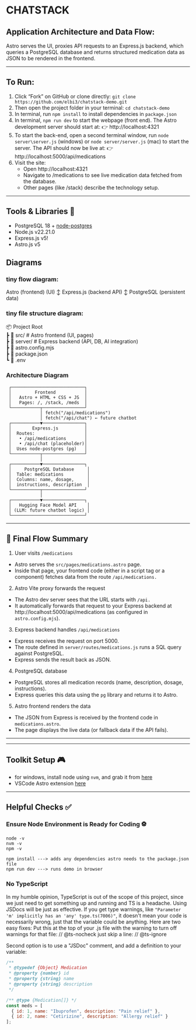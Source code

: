 # CHATSTACK

## Application Architecture and Data Flow:
Astro serves the UI, proxies API requests to an Express.js backend, which queries a PostgreSQL database and returns structured medication data as JSON to be rendered in the frontend.

---

## To Run:

1. Click “Fork” on GitHub or clone directly: `git clone https://github.com/elbi3/chatstack-demo.git`
2. Then open the project folder in your terminal: `cd chatstack-demo`
2. In terminal, run `npm install` to install dependencies in `package.json`
3. In terminal, `npm run dev` to start the webpage (front end). 
The Astro development server should start at: 👉 http://localhost:4321
4. To start the back-end, open a second terminal window, run `node server\server.js` (windows) or `node server/server.js` (mac) to start the server. 
The API should now be live at: 👉 http://localhost:5000/api/medications
5. Visit the site: 
    - Open http://localhost:4321
    - Navigate to /medications to see live medication data fetched from the database.
    - Other pages (like /stack) describe the technology setup.

---

## Tools & Libraries 💼

- PostgreSQL 18 + [node-postgres](https://node-postgres.com/)
- Node.js v22.21.0
- Express.js v5!
- Astro.js v5

## Diagrams

### tiny flow diagram:

Astro (frontend) (UI)
  ↕
Express.js (backend API)
  ↕
PostgreSQL (persistent data)

### tiny file structure diagram:
📦 Project Root  
 ┣ 📂 src/         # Astro frontend (UI, pages)  
 ┣ 📂 server/      # Express backend (API, DB, AI integration)  
 ┣ 📄 astro.config.mjs  
 ┣ 📄 package.json  
 ┗ 📄 .env  

### Architecture Diagram

     ┌────────────────────────────┐
     │         Frontend           │
     │   Astro + HTML + CSS + JS  │
     │   Pages: /, /stack, /meds  │
     └───────────┬────────────────┘
                 │ fetch("/api/medications")
                 │ fetch("/api/chat") ← future chatbot
     ┌───────────▼────────────────┐
     │        Express.js          │
     │  Routes:                   │
     │   • /api/medications       │
     │   • /api/chat (placeholder)│
     │  Uses node-postgres (pg)   │
     └───────────┬────────────────┘
                 │
     ┌───────────▼────────────────┐
     │     PostgreSQL Database     │
     │  Table: medications         │
     │  Columns: name, dosage,     │
     │  instructions, description  │
     └───────────┬────────────────┘
                 │
     ┌───────────▼────────────────┐
     │   Hugging Face Model API    │
     │ (LLM: future chatbot logic) │
     └────────────────────────────┘


---

## 🔄 Final Flow Summary

1. User visits `/medications`
- Astro serves the `src/pages/medications.astro` page.
- Inside that page, your frontend code (either in a script tag or a component) fetches data from the route `/api/medications.`

2. Astro Vite proxy forwards the request
- The Astro dev server sees that the URL starts with `/api.`
- It automatically forwards that request to your Express backend at http://localhost:5000/api/medications (as configured in `astro.config.mjs`).

3. Express backend handles `/api/medications`
- Express receives the request on port 5000.
- The route defined in `server/routes/medications.js` runs a SQL query against PostgreSQL.
- Express sends the result back as JSON.

4. PostgreSQL database
- PostgreSQL stores all medication records (name, description, dosage, instructions).
- Express queries this data using the `pg` library and returns it to Astro.

5. Astro frontend renders the data
- The JSON from Express is received by the frontend code in `medications.astro`.
- The page displays the live data (or fallback data if the API fails).

---

---

## Toolkit Setup 🎮
- for windows, install node using `nvm`, and grab it from [here](https://github.com/coreybutler)
- VSCode Astro extension [here](https://marketplace.visualstudio.com/items?itemName=astro-build.astro-vscode)

---

## Helpful Checks ✅

### Ensure Node Environment is Ready for Coding ⚽️
```shell
node -v
nvm -v
npm -v
```

```shell
npm install ---> adds any dependencies astro needs to the package.json file
npm run dev ---> runs demo in browser
```

### No TypeScript
In my humble opinion, TypeScript is out of the scope of this project, since we just need to get something up and running and TS is a headache. Using JSDocs will be just as effective. If you get type warnings, like `"Parameter 'm' implicitly has an 'any' type.ts(7006)"`, it doesn't mean your code is necessarily wrong, just that the variable could be anything. Here are two easy fixes:
Put this at the top of your .js file with the warning to turn off warnings for that file: 
// @ts-nocheck
just skip a line:
// @ts-ignore

Second option is to use a "JSDoc" comment, and add a definition to your variable:
```js
/**
 * @typedef {Object} Medication
 * @property {number} id
 * @property {string} name
 * @property {string} description
 */

/** @type {Medication[]} */
const meds = [
  { id: 1, name: "Ibuprofen", description: "Pain relief" },
  { id: 2, name: "Cetirizine", description: "Allergy relief" }
];
```
